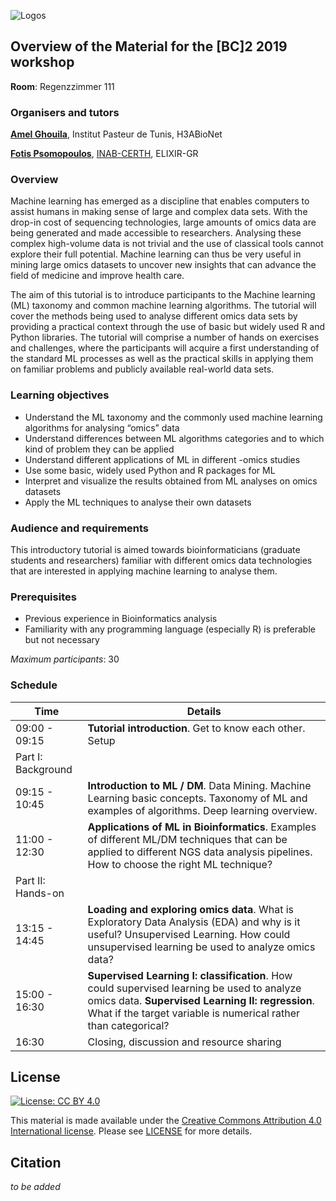 ![Logos]({{site.url}}raw/gh-pages/_static/images/_static/images/ELIXIR-H3ABioNet-INAB-Logos.png)

## Overview of the Material for the [BC]2 2019 workshop

**Room**: Regenzzimmer 111

### Organisers and tutors

[**Amel Ghouila**](https://amelgh.github.io/about/), Institut Pasteur de Tunis, H3ABioNet

[**Fotis Psomopoulos**](https://fpsom.github.io/), [INAB-CERTH](http://inab.certh.gr), ELIXIR-GR

### Overview
Machine learning has emerged as a discipline that enables computers to assist humans in making sense of large and complex data sets. With the drop-in cost of sequencing technologies, large amounts of omics data are being generated and made accessible to researchers. Analysing these complex high-volume data is not trivial and the use of classical tools cannot explore their full potential. Machine learning can thus be very useful in mining large omics datasets to uncover new insights that can advance the field of medicine and improve health care.

The aim of this tutorial is to introduce participants to the Machine learning (ML) taxonomy and common machine learning algorithms. The tutorial will cover the methods being used to analyse different omics data sets by providing a practical context through the use of basic but widely used R and Python libraries. The tutorial will comprise a number of hands on exercises and challenges, where the participants will acquire a first understanding of the standard ML processes as well as the practical skills in applying them on familiar problems and publicly available real-world data sets.

### Learning objectives

- Understand the ML taxonomy and the commonly used machine learning algorithms for analysing “omics” data
- Understand differences between ML algorithms categories and to which kind of problem they can be applied
- Understand different applications of ML in different -omics studies
- Use some basic, widely used Python and R packages for ML
- Interpret and visualize the results obtained from ML analyses on omics datasets
- Apply the ML techniques to analyse their own datasets

### Audience and requirements

This introductory tutorial is aimed towards bioinformaticians (graduate students and researchers) familiar with different omics data technologies that are interested in applying machine learning to analyse them.

### Prerequisites

- Previous experience in Bioinformatics analysis
- Familiarity with any programming language (especially R) is preferable but not necessary

_Maximum participants_: 30

### Schedule

| Time  |  Details |
|--------|----------|
| 09:00 - 09:15	| **Tutorial introduction**. Get to know each other. Setup |
| Part I: Background | |
| 09:15 - 10:45	| **Introduction to ML / DM**. Data Mining. Machine Learning basic concepts.  Taxonomy of ML and examples of algorithms. Deep learning overview.
| 11:00 - 12:30	| **Applications of ML in Bioinformatics**. Examples of different ML/DM techniques that can be applied to different NGS data analysis pipelines. How to choose the right ML technique? |
| Part II: Hands-on | |
| 13:15 - 14:45 | **Loading and exploring omics data**. What is Exploratory Data Analysis (EDA) and why is it useful? Unsupervised Learning.  How could unsupervised learning be used to analyze omics data? |
| 15:00 - 16:30	| **Supervised Learning I: classification**. How could supervised learning be used to analyze omics data. **Supervised Learning II: regression**. What if the target variable is numerical rather than categorical?|
| 16:30	| Closing, discussion and resource sharing|

## License

[![License: CC BY 4.0](https://licensebuttons.net/l/by/4.0/88x31.png)](https://creativecommons.org/licenses/by/4.0/)

This material is made available under the [Creative Commons Attribution 4.0 International license](https://creativecommons.org/licenses/by/4.0). Please see [LICENSE](LICENSE.md) for more details.

## Citation

_to be added_
